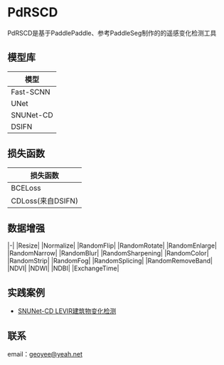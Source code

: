 # PdRSCD

PdRSCD是基于PaddlePaddle、参考PaddleSeg制作的的遥感变化检测工具

## 模型库

|模型|
|-|
|Fast-SCNN|
|UNet|
|SNUNet-CD|
|DSIFN|

## 损失函数

|损失函数|
|-|
|BCELoss|
|CDLoss(来自DSIFN)|

## 数据增强

|-|
|Resize|
|Normalize|
|RandomFlip|
|RandomRotate|
|RandomEnlarge|
|RandomNarrow|
|RandomBlur|
|RandomSharpening|
|RandomColor|
|RandomStrip|
|RandomFog|
|RandomSplicing|
|RandomRemoveBand|
|NDVI|
|NDWI|
|NDBI|
|ExchangeTime|

## 实践案例

* [SNUNet-CD LEVIR建筑物变化检测](https://aistudio.baidu.com/aistudio/projectdetail/1725938)

## 联系

email：geoyee@yeah.net


